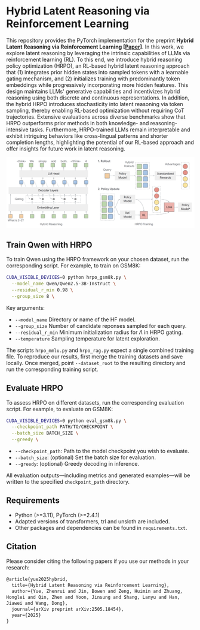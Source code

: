 # Hybrid Latent Reasoning via Reinforcement Learning

This repository provides the PyTorch implementation for the preprint **Hybrid Latent Reasoning via Reinforcement Learning [[Paper](https://arxiv.org/abs/2505.18454)]**. In this work, we explore latent reasoning by leveraging the intrinsic capabilities of LLMs via reinforcement learning (RL). To this end, we introduce hybrid reasoning policy optimization (HRPO), an RL-based hybrid latent reasoning approach that (1) integrates prior hidden states into sampled tokens with a learnable gating mechanism, and (2) initializes training with predominantly token embeddings while progressively incorporating more hidden features. This design maintains LLMs' generative capabilities and incentivizes hybrid reasoning using both discrete and continuous representations. In addition, the hybrid HRPO introduces stochasticity into latent reasoning via token sampling, thereby enabling RL-based optimization without requiring CoT trajectories. Extensive evaluations across diverse benchmarks show that HRPO outperforms prior methods in both knowledge- and reasoning-intensive tasks. Furthermore, HRPO-trained LLMs remain interpretable and exhibit intriguing behaviors like cross-lingual patterns and shorter completion lengths, highlighting the potential of our RL-based approach and offer insights for future work in latent reasoning.

<img src=assets/intro.png width=1000>


## Train Qwen with HRPO

To train Qwen using the HRPO framework on your chosen dataset, run the corresponding script. For example, to train on GSM8K:

```bash
CUDA_VISIBLE_DEVICES=0 python hrpo_gsm8k.py \
  --model_name Qwen/Qwen2.5-3B-Instruct \
  --residual_r_min 0.98 \
  --group_size 8 \
```

Key arguments:
* `--model_name`
  Directory or name of the HF model.
* `--group_size`
  Number of candidate reponses sampled for each query.
* `--residual_r_min`
  Minimum initialization radius for $\Lambda$ in HRPO gating.
* `--temperature`
  Sampling temperature for latent exploration.

The scripts `hrpo_mmlu.py` and `hrpo_rag.py` expect a single combined training file. To reproduce our results, first merge the training datasets and save locally. Once merged, point `--dataset_root` to the resulting directory and run the corresponding training script.


## Evaluate HRPO

To assess HRPO on different datasets, run the corresponding evaluation script. For example, to evaluate on GSM8K:

```bash
CUDA_VISIBLE_DEVICES=0 python eval_gsm8k.py \
  --checkpoint_path PATH/TO/CHECKPOINT \
  --batch_size BATCH_SIZE \
  --greedy \
```

* `--checkpoint_path`: Path to the model checkpoint you wish to evaluate.
* `--batch_size`: (optional) Set the batch size for evaluation.
* `--greedy`: (optional) Greedy decoding in inference.

All evaluation outputs—including metrics and generated examples—will be written to the specified `checkpoint_path` directory.


## Requirements

* Python (>=3.11), PyTorch (>=2.4.1)
* Adapted versions of transformers, trl and unsloth are included.
* Other packages and dependencies can be found in `requirements.txt`.


## Citation
Please consider citing the following papers if you use our methods in your research:
```
@article{yue2025hybrid,
  title={Hybrid Latent Reasoning via Reinforcement Learning},
  author={Yue, Zhenrui and Jin, Bowen and Zeng, Huimin and Zhuang, Honglei and Qin, Zhen and Yoon, Jinsung and Shang, Lanyu and Han, Jiawei and Wang, Dong},
  journal={arXiv preprint arXiv:2505.18454},
  year={2025}
}
```